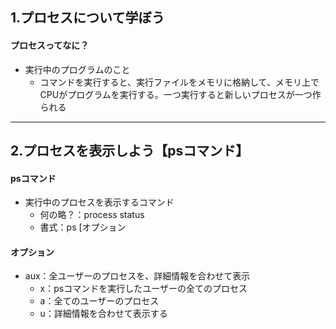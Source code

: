 ## 1.プロセスについて学ぼう

#### プロセスってなに？
- 実行中のプログラムのこと
  - コマンドを実行すると、実行ファイルをメモリに格納して、メモリ上でCPUがプログラムを実行する。一つ実行すると新しいプロセスが一つ作られる

----

## 2.プロセスを表示しよう【psコマンド】

#### psコマンド
- 実行中のプロセスを表示するコマンド
  - 何の略？：process status
  - 書式：ps [オプション

#### オプション
- aux：全ユーザーのプロセスを、詳細情報を合わせて表示
  - x：psコマンドを実行したユーザーの全てのプロセス
  - a：全てのユーザーのプロセス
  - u：詳細情報を合わせて表示する